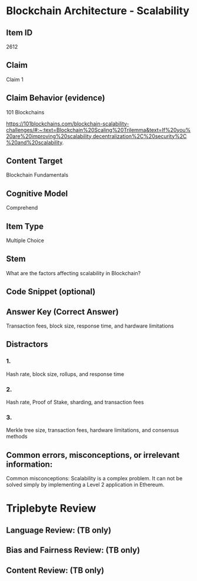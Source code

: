 # Blockchain Architecture - Scalability

## Item ID
2612

## Claim
Claim 1

## Claim Behavior (evidence)
101 Blockchains

https://101blockchains.com/blockchain-scalability-challenges/#:~:text=Blockchain%20Scaling%20Trilemma&text=If%20you%20are%20improving%20scalability,decentralization%2C%20security%2C%20and%20scalability. 

## Content Target
Blockchain Fundamentals

## Cognitive Model
Comprehend

## Item Type
Multiple Choice

## Stem
What are the factors affecting scalability in Blockchain?

## Code Snippet (optional)

## Answer Key (Correct Answer)
Transaction fees, block size, response time, and hardware limitations

## Distractors
### 1.
Hash rate, block size, rollups, and response time

### 2.
Hash rate, Proof of Stake, sharding, and transaction fees

### 3.
Merkle tree size, transaction fees, hardware limitations, and consensus methods

## Common errors, misconceptions, or irrelevant information: 
Common misconceptions:  Scalability is a complex problem. It can not be solved simply by implementing a Level 2 application in Ethereum.

# Triplebyte Review

## Language Review: (TB only)

## Bias and Fairness Review: (TB only)

## Content Review: (TB only)
